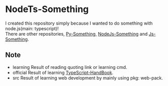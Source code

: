 # NodeTs-Something
I created this repository simply because I wanted to do something with node.js(main: typescript)!<br>
There are other repositories, [Py-Something](https://github.com/bella2391/Py-Something.git), [NodeJs-Something](https://github.com/bella2391/Node-Js-Something.git) and [Js-Something](https://github.com/bella2391/Js-Something.git).
<br>

## Note
- learning
Result of reading quoting link or learning cmd.
- official 
Result of learning [TypeScript-HandBook](https://www.typescriptlang.org/docs/handbook/intro.html).
- src
Result of learning web development by mainly using pkg: web-pack.
